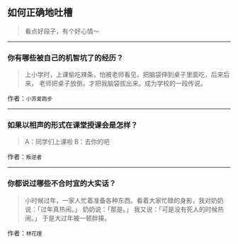 ## 如何正确地吐槽

> 看点好段子，有个好心情～


 
---

### 你有哪些被自己的机智坑了的经历？

> 上小学时，上课偷吃辣条，怕被老师看见，把脑袋伸到桌子里面吃，后来后来，
> 老师把桌子放倒，才把我脑袋拔出来。成为学校的一段传说。


作者：`小苏爱跑步`

---

### 如果以相声的形式在课堂授课会是怎样？

> A：同学们上课啦
> B：去你的吧


作者：`叛逆者`

---

### 你都说过哪些不合时宜的大实话？

> 小时候过年，一家人忙着准备各种东西。看着大家忙碌的身影，我对奶奶说：「过年真热闹。」
> 奶奶说：「那是。」
> 我又说：「可是没有死人的时候热闹。」
> 于是大过年被一顿胖揍。


作者：`林花理`